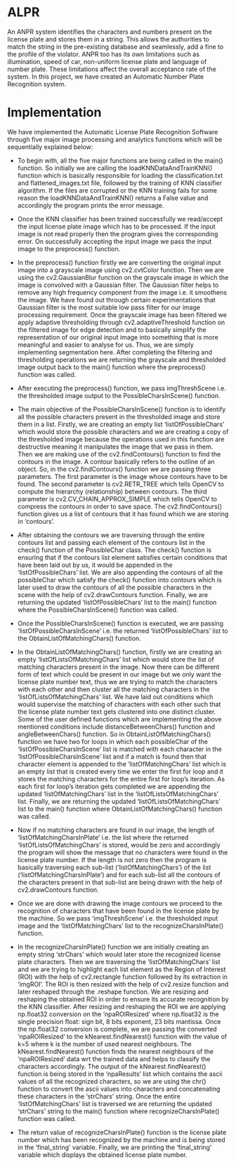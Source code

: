 # ALPR

An ANPR system identifies the characters and numbers present on the license plate and stores them in a string. This allows the authorities to match the string in the pre-existing database and seamlessly, add a fine to the profile of the violator. ANPR too has its own limitations such as illumination, speed of car, non-uniform license plate and language of number plate. These limitations affect the overall acceptance rate of the system. In this project, we have created an Automatic Number Plate Recognition system.

# Implementation

We have implemented the Automatic License Plate Recognition Software through five major image processing and analytics functions which will be sequentially explained below:

* To begin with, all the five major functions are being called in the main() function. So initially we are calling the loadKNNDataAndTrainKNN() function which is basically responsible for loading the classification.txt and flattened_images.txt file, followed by the training of KNN classifier algorithm. If the files are corrupted or the KNN training fails for some reason the loadKNNDataAndTrainKNN() returns a False value and accordingly the program prints the error message.

* Once the KNN classifier has been trained successfully we read/accept the input license plate image which has to be processed. If the input image is not read properly then the program gives the corresponding error. On successfully accepting the input image we pass the input image to the preprocess() function. 

* In the preprocess() function firstly we are converting the original input image into a grayscale image using cv2.cvtColor function. Then we are using the cv2.GaussianBlur function on the grayscale image in which the image is convolved with a Gaussian filter. The Gaussian filter helps to remove any high frequency component from the image i.e. it smoothens the image. We have found out through certain experimentations that Gaussian filter is the most suitable low pass filter for our image processing requirement. Once the grayscale image has been filtered we apply adaptive thresholding through cv2.adaptiveThreshold function on the filtered image for edge detection and to basically simplify the representation of our original input image into something that is more meaningful and easier to analyse for us. Thus, we are simply implementing segmentation here. After completing the filtering and thresholding operations we are returning the grayscale and thresholded image output back to the main() function where the preprocess() function was called.

* After executing the preprocess() function, we pass imgThreshScene i.e. the thresholded image output to the PossibleCharsInScene() function.

* The main objective of the PossibleCharsInScene() function is to identify all the possible characters present in the thresholded image and store them in a list. Firstly, we are creating an empty list ‘listOfPossibleChars’ which would store the possible characters and we are creating a copy of the thresholded image because the operations used in this function are destructive meaning it manipulates the image that we pass in them. Then we are making use of the cv2.findContours() function to find the contours in the image. A contour basically refers to the outline of an object. So, in the cv2.findContours() function we are passing three parameters. The first parameter is the image whose contours have to be found. The second parameter is cv2.RETR_TREE which tells OpenCV to compute the hierarchy (relationship) between contours. The third parameter is cv2.CV_CHAIN_APPROX_SIMPLE which tells OpenCV to compress the contours in order to save space. The cv2.findContours() function gives us a list of contours that it has found which we are storing in ‘contours’. 

* After obtaining the contours we are traversing through the entire contours list and passing each element of the contours list in the check() function of the PossibleChar class. The check() function is ensuring that if the contours list element satisfies certain conditions that have been laid out by us, it would be appended in the ‘listOfPossibleChars’ list. We are also appending the contours of all the possibleChar which satisfy the check() function into contours which is later used to draw the contours of all the possible characters in the scene with the help of cv2.drawContours function. Finally, we are returning the updated ‘listOfPossibleChars’ list to the main() function where the PossibleCharsInScene() function was called.

* Once the PossibleCharsInScene() function is executed, we are passing ‘listOfPossibleCharsInScene’ i.e. the returned ‘listOfPossibleChars’ list to the ObtainListOfMatchingChars() function.

* In the ObtainListOfMatchingChars() function, firstly we are creating an empty ‘listOfListsOfMatchingChars’ list which would store the list of matching characters present in the image. Now there can be different form of text which could be present in our image but we only want the license plate number text, thus we are trying to match the characters with each other and then cluster all the matching characters in the ‘listOfListsOfMatchingChars’ list. We have laid out conditions which would supervise the matching of characters with each other such that the license plate number text gets clustered into one distinct cluster. Some of the user defined functions which are implementing the above mentioned conditions include distanceBetweenChars() function and angleBetweenChars() function. So in ObtainListOfMatchingChars() function  we have two for loops in which each possibleChar of the ‘listOfPossibleCharsInScene’ list is matched with each character in the ‘listOfPossibleCharsInScene’ list and if a match is found then that character element is appended to the ‘listOfMatchingChars’ list which is an empty list that is created every time we enter the first for loop and it stores the matching characters for the entire first for loop’s iteration. As each first for loop’s iteration gets completed we are appending the updated ‘listOfMatchingChars’ list in the ‘listOfListsOfMatchingChars’ list. Finally, we are returning the updated ‘listOfListsOfMatchingChars’ list to the main() function where ObtainListOfMatchingChars() function was called.

* Now if no matching characters are found in our image, the length of ‘listOfMatchingCharsInPlate’ i.e. the list where the returned ‘listOfListsOfMatchingChars’ is stored, would be zero and accordingly the program will show the message that no characters were found in the license plate number. If the length is not zero then the program is basically traversing each sub-list (‘listOfMatchingChars’) of the list (‘listOfMatchingCharsInPlate’) and for each sub-list all the contours of the characters present in that sub-list are being drawn with the help of cv2.drawContours function.

* Once we are done with drawing the image contours we proceed to the recognition of characters that have been found in the license plate by the machine. So we pass ‘imgThreshScene’ i.e. the thresholded input image and the ‘listOfMatchingChars’ list to the recognizeCharsInPlate() function. 

* In the recognizeCharsInPlate() function we are initially creating an empty string ‘strChars’ which would later store the recognized license plate characters. Then we are traversing the ‘listOfMatchingChars’ list and we are trying to highlight each list element as the Region of Interest (ROI) with the help of cv2.rectangle function followed by its extraction in ‘imgROI’. The ROI is then resized with the help of cv2.resize function and later reshaped through the .reshape function. We are resizing and reshaping the obtained ROI in order to ensure its accurate recognition by the KNN classifier. After resizing and reshaping the ROI we are applying np.float32 conversion on the ‘npaROIResized’ where np.float32 is the single precision float: sign bit, 8 bits exponent, 23 bits mantissa. Once the np.float32 conversion is complete, we are passing the converted ‘npaROIResized’ to the kNearest.findNearest() function with the value of k=5 where k is the number of used nearest neighbours. The kNearest.findNearest() function finds the nearest neighbours of the ‘npaROIResized’ data wrt the trained data and helps to classify the characters accordingly. The output of the kNearest.findNearest() function is being stored in the ‘npaResults’ list which contains the ascii values of all the recognized characters, so we are using the chr() function to convert the ascii values into characters and concatenating these characters in the ‘strChars’ string. Once the entire ‘listOfMatchingChars’ list is traversed we are returning the updated ‘strChars’ string to the main() function where recognizeCharsInPlate() function was called. 

* The return value of recognizeCharsInPlate() function is the license plate number which has been recognized by the machine and is being stored in the ‘final_string’ variable. Finally, we are printing the ‘final_string’ variable which displays the obtained license plate number.
